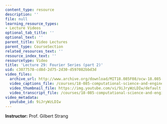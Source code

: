 ```yaml
---
content_type: resource
description: ''
file: null
learning_resource_types:
- Lecture Videos
optional_tab_title: ''
optional_text: ''
parent_title: Video Lectures
parent_type: CourseSection
related_resources_text: ''
resource_index_text: ''
resourcetype: Video
title: 'Lecture 29: Fourier Series (part 2)'
uid: c3077578-cd8d-2d75-2d30-d597082bbd3d
video_files:
  archive_url: http://www.archive.org/download/MIT18.085F08/ocw-18.085-f08-lec29_300k.mp4
  video_captions_file: /courses/18-085-computational-science-and-engineering-i-fall-2008/c6f13a64f1b75896a1f54cee02ce84ec_9iJryWzLDIw.vtt
  video_thumbnail_file: https://img.youtube.com/vi/9iJryWzLDIw/default.jpg
  video_transcript_file: /courses/18-085-computational-science-and-engineering-i-fall-2008/9d05c4fb511c97ce3cf3fa379c7f0b80_9iJryWzLDIw.pdf
video_metadata:
  youtube_id: 9iJryWzLDIw
---
```


**Instructor:** Prof. Gilbert Strang